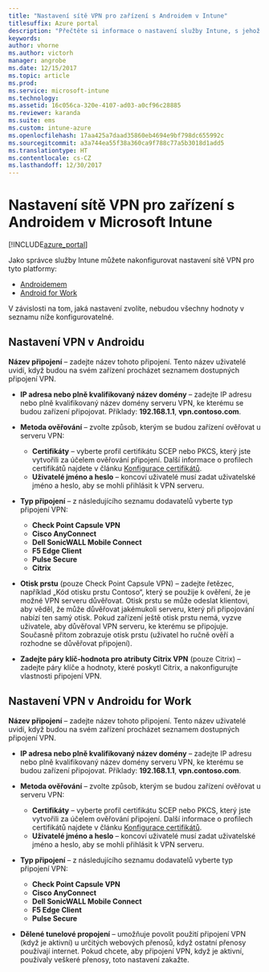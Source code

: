 ```yaml
---
title: "Nastavení sítě VPN pro zařízení s Androidem v Intune"
titlesuffix: Azure portal
description: "Přečtěte si informace o nastavení služby Intune, s jehož použitím můžete nakonfigurovat připojení VPN na zařízeních s Androidem."
keywords: 
author: vhorne
ms.author: victorh
manager: angrobe
ms.date: 12/15/2017
ms.topic: article
ms.prod: 
ms.service: microsoft-intune
ms.technology: 
ms.assetid: 16c056ca-320e-4107-ad03-a0cf96c28885
ms.reviewer: karanda
ms.suite: ems
ms.custom: intune-azure
ms.openlocfilehash: 17aa425a7daad35860eb4694e9bf798dc655992c
ms.sourcegitcommit: a3a744ea55f38a360ca9f788c77a5b3018d1add5
ms.translationtype: HT
ms.contentlocale: cs-CZ
ms.lasthandoff: 12/30/2017
---
```

# <a name="vpn-settings-for-android-devices-in-microsoft-intune"></a>Nastavení sítě VPN pro zařízení s Androidem v Microsoft Intune

[!INCLUDE[azure_portal](./includes/azure_portal.md)]

Jako správce služby Intune můžete nakonfigurovat nastavení sítě VPN pro tyto platformy:

- [Androidemem](#android-vpn-settings)
- [Android for Work](#android-for-work-vpn-settings)

V závislosti na tom, jaká nastavení zvolíte, nebudou všechny hodnoty v seznamu níže konfigurovatelné.

## <a name="android-vpn-settings"></a>Nastavení VPN v Androidu
**Název připojení** – zadejte název tohoto připojení. Tento název uživatelé uvidí, když budou na svém zařízení procházet seznamem dostupných připojení VPN.
- **IP adresa nebo plně kvalifikovaný název domény** – zadejte IP adresu nebo plně kvalifikovaný název domény serveru VPN, ke kterému se budou zařízení připojovat. Příklady: **192.168.1.1**, **vpn.contoso.com**.
- **Metoda ověřování** – zvolte způsob, kterým se budou zařízení ověřovat u serveru VPN:
    - **Certifikáty** – vyberte profil certifikátu SCEP nebo PKCS, který jste vytvořili za účelem ověřování připojení. Další informace o profilech certifikátů najdete v článku [Konfigurace certifikátů](certificates-configure.md).
    - **Uživatelé jméno a heslo** – koncoví uživatelé musí zadat uživatelské jméno a heslo, aby se mohli přihlásit k VPN serveru.
- **Typ připojení** – z následujícího seznamu dodavatelů vyberte typ připojení VPN:
    - **Check Point Capsule VPN**
    - **Cisco AnyConnect**
    - **Dell SonicWALL Mobile Connect**
    - **F5 Edge Client**
    - **Pulse Secure**
    - **Citrix**

- **Otisk prstu** (pouze Check Point Capsule VPN) – zadejte řetězec, například „Kód otisku prstu Contoso“, který se použije k ověření, že je možné VPN serveru důvěřovat. Otisk prstu se může odeslat klientovi, aby věděl, že může důvěřovat jakémukoli serveru, který při připojování nabízí ten samý otisk. Pokud zařízení ještě otisk prstu nemá, vyzve uživatele, aby důvěřoval VPN serveru, ke kterému se připojuje. Současně přitom zobrazuje otisk prstu (uživatel ho ručně ověří a rozhodne se důvěřovat připojení).
- **Zadejte páry klíč-hodnota pro atributy Citrix VPN** (pouze Citrix) – zadejte páry klíče a hodnoty, které poskytl Citrix, a nakonfigurujte vlastnosti připojení VPN.

## <a name="android-for-work-vpn-settings"></a>Nastavení VPN v Androidu for Work

**Název připojení** – zadejte název tohoto připojení. Tento název uživatelé uvidí, když budou na svém zařízení procházet seznamem dostupných připojení VPN.
- **IP adresa nebo plně kvalifikovaný název domény** – zadejte IP adresu nebo plně kvalifikovaný název domény serveru VPN, ke kterému se budou zařízení připojovat. Příklady: **192.168.1.1**, **vpn.contoso.com**.
- **Metoda ověřování** – zvolte způsob, kterým se budou zařízení ověřovat u serveru VPN:
    - **Certifikáty** – vyberte profil certifikátu SCEP nebo PKCS, který jste vytvořili za účelem ověřování připojení. Další informace o profilech certifikátů najdete v článku [Konfigurace certifikátů](certificates-configure.md).
    - **Uživatelé jméno a heslo** – koncoví uživatelé musí zadat uživatelské jméno a heslo, aby se mohli přihlásit k VPN serveru.
- **Typ připojení** – z následujícího seznamu dodavatelů vyberte typ připojení VPN:
    - **Check Point Capsule VPN**
    - **Cisco AnyConnect**
    - **Dell SonicWALL Mobile Connect**
    - **F5 Edge Client**
    - **Pulse Secure**

- **Dělené tunelové propojení** – umožňuje povolit použití připojení VPN (když je aktivní) u určitých webových přenosů, když ostatní přenosy používají internet. Pokud chcete, aby připojení VPN, když je aktivní, používaly veškeré přenosy, toto nastavení zakažte.
